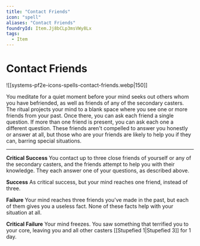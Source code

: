 ```yaml
---
title: "Contact Friends"
icon: "spell"
aliases: "Contact Friends"
foundryId: Item.Jj8bCLp3msVWy8Lx
tags:
  - Item
---
```


# Contact Friends
![[systems-pf2e-icons-spells-contact-friends.webp|150]]

You meditate for a quiet moment before your mind seeks out others whom you have befriended, as well as friends of any of the secondary casters. The ritual projects your mind to a blank space where you see one or more friends from your past. Once there, you can ask each friend a single question. If more than one friend is present, you can ask each one a different question. These friends aren't compelled to answer you honestly or answer at all, but those who are your friends are likely to help you if they can, barring special situations.

* * *

**Critical Success** You contact up to three close friends of yourself or any of the secondary casters, and the friends attempt to help you with their knowledge. They each answer one of your questions, as described above.

**Success** As critical success, but your mind reaches one friend, instead of three.

**Failure** Your mind reaches three friends you've made in the past, but each of them gives you a useless fact. None of these facts help with your situation at all.

**Critical Failure** Your mind freezes. You saw something that terrified you to your core, leaving you and all other casters [[Stupefied 1|Stupefied 3]] for 1 day.
